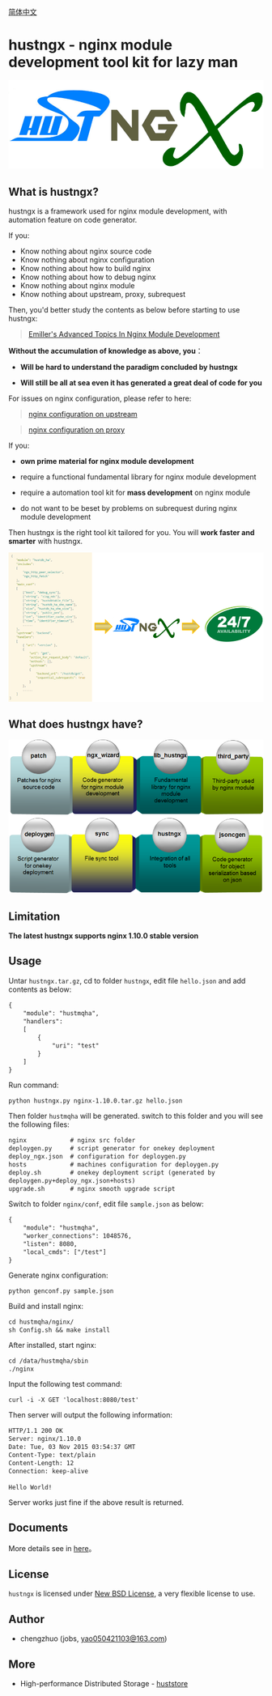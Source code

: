 [简体中文](README_ZH.md)

# hustngx - nginx module development tool kit for lazy man #
![logo](res/logo.png)

## What is hustngx? ##

hustngx is a framework used for nginx module development, with automation feature on code generator.

If you:  

- Know nothing about nginx source code
- Know nothing about nginx configuration
- Know nothing about how to build nginx
- Know nothing about how to debug nginx
- Know nothing about nginx module
- Know nothing about upstream, proxy, subrequest

Then, you'd better study the contents as below before starting to use hustngx:  

> [Emiller's Advanced Topics In Nginx Module Development](http://www.evanmiller.org/nginx-modules-guide-advanced.html)

**Without the accumulation of knowledge as above, you**：  

- **Will be hard to understand the paradigm concluded by hustngx**

- **Will still be all at sea even it has generated a great deal of code for you**

For issues on nginx configuration, please refer to here:

> [nginx configuration on upstream](http://nginx.org/en/docs/http/ngx_http_upstream_module.html)

> [nginx configuration on proxy](http://nginx.org/en/docs/http/ngx_http_proxy_module.html)

If you:  

- **own prime material for nginx module development**

- require a functional fundamental library for nginx module development

- require a automation tool kit for **mass development** on nginx module

- do not want to be beset by problems on subrequest during nginx module development

Then hustngx is the right tool kit tailored for you. You will **work faster and smarter** with hustngx.  

![hustngx](res/hustngx.png)

## What does hustngx have? ##

![modules](res/modules.png)

## Limitation ##

**The latest hustngx supports nginx 1.10.0 stable version**

## Usage ##

Untar `hustngx.tar.gz`, cd to folder `hustngx`, edit file `hello.json` and add contents as below:  

    {
        "module": "hustmqha",
        "handlers":
        [
            {
                "uri": "test"
            }
        ]
    }

Run command:  

    python hustngx.py nginx-1.10.0.tar.gz hello.json

Then folder `hustmqha` will be generated. switch to this folder and you will see the following files:  

    nginx            # nginx src folder
    deploygen.py     # script generator for onekey deployment
    deploy_ngx.json  # configuration for deploygen.py
    hosts            # machines configuration for deploygen.py
    deploy.sh        # onekey deployment script (generated by deploygen.py+deploy_ngx.json+hosts)
    upgrade.sh       # nginx smooth upgrade script


Switch to folder `nginx/conf`, edit file `sample.json` as below:  

    {
	    "module": "hustmqha",
	    "worker_connections": 1048576,
	    "listen": 8080,
	    "local_cmds": ["/test"]
	}

Generate nginx configuration:  

    python genconf.py sample.json

Build and install nginx:  

    cd hustmqha/nginx/
    sh Config.sh && make install

After installed, start nginx:  

    cd /data/hustmqha/sbin
    ./nginx

Input the following test command:  

    curl -i -X GET 'localhost:8080/test'

Then server will output the following information:  

    HTTP/1.1 200 OK
	Server: nginx/1.10.0
	Date: Tue, 03 Nov 2015 03:54:37 GMT
	Content-Type: text/plain
	Content-Length: 12
	Connection: keep-alive
	
	Hello World!

Server works just fine if the above result is returned.  

## Documents ##

More details see in [here](doc/en/index.md)。

## License ##

`hustngx` is licensed under [New BSD License](https://opensource.org/licenses/BSD-3-Clause), a very flexible license to use.

## Author ##

* chengzhuo (jobs, yao050421103@163.com)  

## More ##

- High-performance Distributed Storage - [huststore](https://github.com/Qihoo360/huststore)
